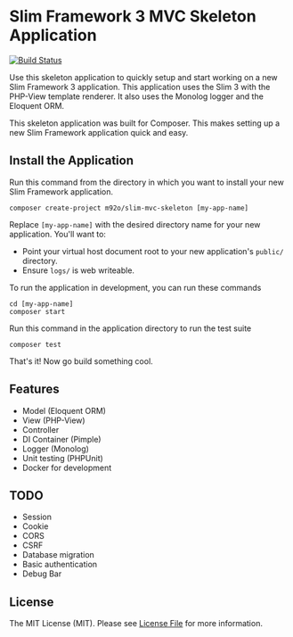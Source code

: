 # Slim Framework 3 MVC Skeleton Application

[![Build Status](https://travis-ci.org/m92o/slim-mvc-skeleton.svg?branch=master)](https://travis-ci.org/m92o/slim-mvc-skeleton)

Use this skeleton application to quickly setup and start working on a new Slim Framework 3 application. This application uses the Slim 3 with the PHP-View template renderer. It also uses the Monolog logger and the Eloquent ORM.

This skeleton application was built for Composer. This makes setting up a new Slim Framework application quick and easy.

## Install the Application

Run this command from the directory in which you want to install your new Slim Framework application.

    composer create-project m92o/slim-mvc-skeleton [my-app-name]

Replace `[my-app-name]` with the desired directory name for your new application. You'll want to:

* Point your virtual host document root to your new application's `public/` directory.
* Ensure `logs/` is web writeable.

To run the application in development, you can run these commands

	cd [my-app-name]
	composer start

Run this command in the application directory to run the test suite

	composer test

That's it! Now go build something cool.

## Features

* Model (Eloquent ORM)
* View (PHP-View)
* Controller
* DI Container (Pimple)
* Logger (Monolog)
* Unit testing (PHPUnit)
* Docker for development

## TODO

* Session
* Cookie
* CORS
* CSRF
* Database migration
* Basic authentication
* Debug Bar

## License

The MIT License (MIT).
Please see [License File](LICENSE) for more information.